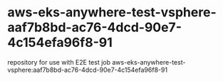# aws-eks-anywhere-test-vsphere-aaf7b8bd-ac76-4dcd-90e7-4c154efa96f8-91
repository for use with E2E test job aws-eks-anywhere-test-vsphere:aaf7b8bd-ac76-4dcd-90e7-4c154efa96f8-91
